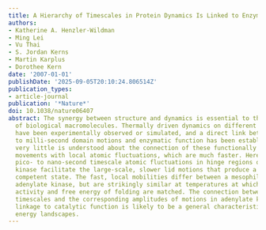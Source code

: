 ```yaml
---
title: A Hierarchy of Timescales in Protein Dynamics Is Linked to Enzyme Catalysis
authors:
- Katherine A. Henzler-Wildman
- Ming Lei
- Vu Thai
- S. Jordan Kerns
- Martin Karplus
- Dorothee Kern
date: '2007-01-01'
publishDate: '2025-09-05T20:10:24.806514Z'
publication_types:
- article-journal
publication: '*Nature*'
doi: 10.1038/nature06407
abstract: The synergy between structure and dynamics is essential to the function
  of biological macromolecules. Thermally driven dynamics on different timescales
  have been experimentally observed or simulated, and a direct link between micro-
  to milli-second domain motions and enzymatic function has been established. However,
  very little is understood about the connection of these functionally relevant, collective
  movements with local atomic fluctuations, which are much faster. Here we show that
  pico- to nano-second timescale atomic fluctuations in hinge regions of adenylate
  kinase facilitate the large-scale, slower lid motions that produce a catalytically
  competent state. The fast, local mobilities differ between a mesophilic and hyperthermophilic
  adenylate kinase, but are strikingly similar at temperatures at which enzymatic
  activity and free energy of folding are matched. The connection between different
  timescales and the corresponding amplitudes of motions in adenylate kinase and their
  linkage to catalytic function is likely to be a general characteristic of protein
  energy landscapes.
---
```

